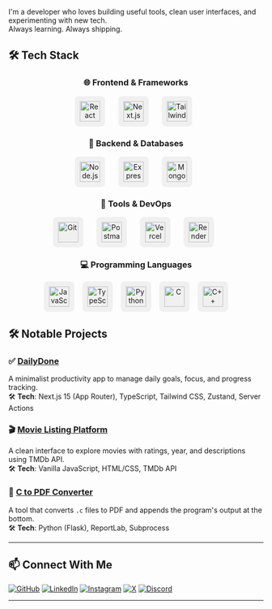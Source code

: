 
I'm a developer who loves building useful tools, clean user interfaces, and experimenting with new tech.  
Always learning. Always shipping.

## 🛠️ Tech Stack
<div align="center">

### 🌐 Frontend & Frameworks
<p style="display: flex; flex-wrap: wrap; justify-content: center; gap: 16px;">
  <img src="https://cdn.simpleicons.org/react/61DAFB" width="40" height="40" style="background-color:#f0f0f0;padding:10px;border-radius:8px; margin-right:10px;" alt="React" />
  <img src="https://cdn.simpleicons.org/nextdotjs/000000" width="40" height="40" style="background-color:#f0f0f0;padding:10px;border-radius:8px; margin-right:10px;" alt="Next.js" />
  <img src="https://cdn.simpleicons.org/tailwindcss/38B2AC" width="40" height="40" style="background-color:#f0f0f0;padding:10px;border-radius:8px; margin-right:10px;" alt="Tailwind CSS" />
</p>

### 🧩 Backend & Databases
<p style="display: flex; flex-wrap: wrap; justify-content: center; gap: 16px;">
  <img src="https://cdn.simpleicons.org/nodedotjs/339933" width="40" height="40" style="background-color:#f0f0f0;padding:10px;border-radius:8px; margin-right:10px;" alt="Node.js" />
  <img src="https://cdn.simpleicons.org/express/000000" width="40" height="40" style="background-color:#f0f0f0;padding:10px;border-radius:8px; margin-right:10px;" alt="Express" />
  <img src="https://cdn.simpleicons.org/mongodb/47A248" width="40" height="40" style="background-color:#f0f0f0;padding:10px;border-radius:8px; margin-right:10px;" alt="MongoDB" />
</p>

### 🧪 Tools & DevOps
<p style="display: flex; flex-wrap: wrap; justify-content: center; gap: 16px;">
  <img src="https://cdn.simpleicons.org/git/F05032" width="40" height="40" style="background-color:#f0f0f0;padding:10px;border-radius:8px; margin-right:10px;" alt="Git" />
  <img src="https://cdn.simpleicons.org/postman/FF6C37" width="40" height="40" style="background-color:#f0f0f0;padding:10px;border-radius:8px; margin-right:10px;" alt="Postman" />
  <img src="https://cdn.simpleicons.org/vercel/000000" width="40" height="40" style="background-color:#f0f0f0;padding:10px;border-radius:8px; margin-right:10px;" alt="Vercel" />
  <img src="https://cdn.simpleicons.org/render/46E3B7" width="40" height="40" style="background-color:#f0f0f0;padding:10px;border-radius:8px; margin-right:10px;" alt="Render" />
</p>

### 💻 Programming Languages
<p style="display: flex; flex-wrap: wrap; justify-content: center; gap: 16px;">
  <img src="https://cdn.simpleicons.org/javascript/F7DF1E" width="40" height="40" style="background-color:#f0f0f0;padding:10px;border-radius:8px;" alt="JavaScript" />
  <img src="https://cdn.simpleicons.org/typescript/3178C6" width="40" height="40" style="background-color:#f0f0f0;padding:10px;border-radius:8px;" alt="TypeScript" />
  <img src="https://cdn.simpleicons.org/python/3776AB" width="40" height="40" style="background-color:#f0f0f0;padding:10px;border-radius:8px;" alt="Python" />
  <img src="https://cdn.simpleicons.org/c/A8B9CC" width="40" height="40" style="background-color:#f0f0f0;padding:10px;border-radius:8px;" alt="C" />
  <img src="https://cdn.simpleicons.org/cplusplus/00599C" width="40" height="40" style="background-color:#f0f0f0;padding:10px;border-radius:8px;" alt="C++" />
</p>

</div>




## 🛠️ Notable Projects

### ✅ [DailyDone](https://github.com/athulcoder/dailydone)
A minimalist productivity app to manage daily goals, focus, and progress tracking.  
🛠 **Tech**: Next.js 15 (App Router), TypeScript, Tailwind CSS, Zustand, Server Actions  

### 🎬 [Movie Listing Platform](https://github.com/athulcoder/movie-listing-platform)
A clean interface to explore movies with ratings, year, and descriptions using TMDb API.  
🛠 **Tech**: Vanilla JavaScript, HTML/CSS, TMDb API

### 📄 [C to PDF Converter](https://github.com/athulcoder/c-to-pdf)
A tool that converts `.c` files to PDF and appends the program's output at the bottom.  
🛠 **Tech**: Python (Flask), ReportLab, Subprocess

---

## 📫 Connect With Me

[![GitHub](https://img.shields.io/badge/GitHub-100000?style=flat-square&logo=github&logoColor=white)](https://github.com/athulcoder)
[![LinkedIn](https://img.shields.io/badge/LinkedIn-0077B5?style=flat-square&logo=linkedin&logoColor=white)](https://linkedin.com/in/athul-sabu-84360a261/)
[![Instagram](https://img.shields.io/badge/Instagram-E4405F?style=flat-square&logo=instagram&logoColor=white)](https://instagram.com/_i_athul)
[![X](https://img.shields.io/badge/X-000000?style=flat-square&logo=twitter&logoColor=white)](https://x.com/athulcoder)
[![Discord](https://img.shields.io/badge/Discord-5865F2?style=flat-square&logo=discord&logoColor=white)](https://discordapp.com/users/athulcoder7330)

---
